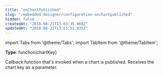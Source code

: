 ```yaml
---
title: "onChartPublished"
slug: "/embedded-designer/configuration-onchartpublished"
hidden: false
createdAt: "2018-08-21T13:03:35.069Z"
updatedAt: "2018-08-21T13:53:51.935Z"
---
```


import Tabs from '@theme/Tabs';
import TabItem from '@theme/TabItem';

**Type**: function(chartKey)  

Callback function that's invoked when a chart is published. Receives the chart key as a parameter.

